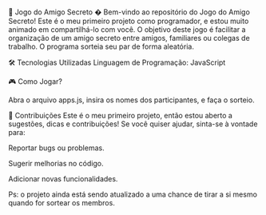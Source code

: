 🎁 Jogo do Amigo Secreto �
Bem-vindo ao repositório do Jogo do Amigo Secreto! Este é o meu primeiro projeto como programador, e estou muito animado em compartilhá-lo com você. O objetivo deste jogo é facilitar a organização de um amigo secreto entre amigos, familiares ou colegas de trabalho. O programa sorteia seu par de forma aleatória.

🛠️ Tecnologias Utilizadas
Linguagem de Programação: JavaScript

🎮 Como Jogar?

Abra o arquivo apps.js, insira os nomes dos participantes, e faça o sorteio.

🤝 Contribuições
Este é o meu primeiro projeto, então estou aberto a sugestões, dicas e contribuições! Se você quiser ajudar, sinta-se à vontade para:

Reportar bugs ou problemas.

Sugerir melhorias no código.

Adicionar novas funcionalidades.

Ps: o projeto ainda está sendo atualizado a uma chance de tirar a si mesmo quando for sortear os membros.
